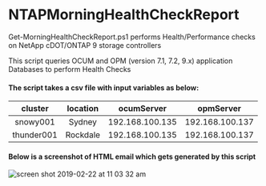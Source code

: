 # NTAPMorningHealthCheckReport
Get-MorningHealthCheckReport.ps1 performs Health/Performance checks on NetApp cDOT/ONTAP 9 storage controllers

This script queries OCUM and OPM (version 7.1, 7.2, 9.x) application Databases to perform Health Checks

#### The script takes a csv file with input variables as below:

**cluster**|**location**|**ocumServer**|**opmServer**
:-----:|:-----:|:-----:|:-----:
snowy001|Sydney|192.168.100.135|192.168.100.137
thunder001|Rockdale|192.168.100.135|192.168.100.137

#### Below is a screenshot of HTML email which gets generated by this script
![screen shot 2019-02-22 at 11 03 32 am](https://user-images.githubusercontent.com/25576163/53212207-2da18600-3698-11e9-9290-40ad33a583d2.png)
